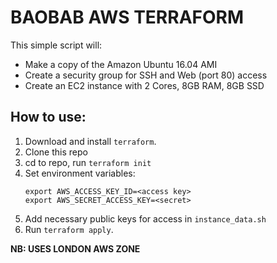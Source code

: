 # BAOBAB AWS TERRAFORM

This simple script will:
- Make a copy of the Amazon Ubuntu 16.04 AMI
- Create a security group for SSH and Web (port 80) access
- Create an EC2 instance with 2 Cores, 8GB RAM, 8GB SSD

## How to use:

1. Download and install `terraform`.
2. Clone this repo
3. cd to repo, run `terraform init`
4. Set environment variables:
    ```
    export AWS_ACCESS_KEY_ID=<access key>
    export AWS_SECRET_ACCESS_KEY=<secret>
    ```
5. Add necessary public keys for access in `instance_data.sh`
6. Run `terraform apply`.

**NB: USES LONDON AWS ZONE**